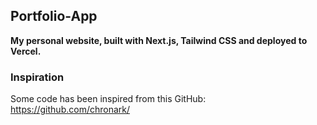 ## Portfolio-App

**My personal website, built with Next.js, Tailwind CSS and deployed to Vercel.**

### Inspiration

Some code has been inspired from this GitHub: https://github.com/chronark/  
